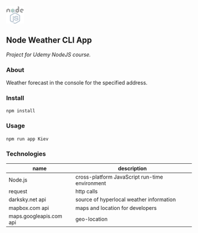![Node.js ](https://github.com/ermondel/tsttmp/blob/master/files/icons48b/Nodejs48v2.png)

## Node Weather CLI App

_Project for Udemy NodeJS course._

### About

Weather forecast in the console for the specified address.

### Install

```
npm install
```

### Usage

```
npm run app Kiev
```

### Technologies

| name                    | description                                    |
| ----------------------- | ---------------------------------------------- |
| Node.js                 | cross-platform JavaScript run-time environment |
| request                 | http calls                                     |
| darksky.net api         | source of hyperlocal weather information       |
| mapbox.com api          | maps and location for developers               |
| maps.googleapis.com api | geo-location                                   |
